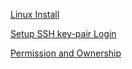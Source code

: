 [Linux Install](./01-install/install.md)

[Setup SSH key-pair Login](./02-ssh_priv_key/ssh_priv_key.md)

[Permission and Ownership](./04-permission/permission.md)
